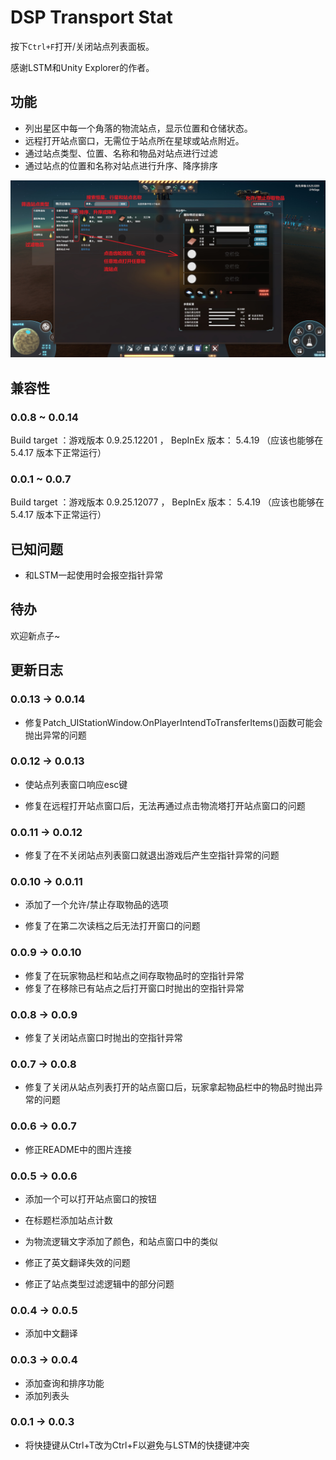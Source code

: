 # DSP Transport Stat

按下`Ctrl+F`打开/关闭站点列表面板。

感谢LSTM和Unity Explorer的作者。

## 功能

- 列出星区中每一个角落的物流站点，显示位置和仓储状态。
- 远程打开站点窗口，无需位于站点所在星球或站点附近。
- 通过站点类型、位置、名称和物品对站点进行过滤
- 通过站点的位置和名称对站点进行升序、降序排序

![Usage](https://raw.githubusercontent.com/LittleSaya/IndexOutOfRangeDSPMod/master/DSPTransportStat/Doc/brief-zh-Hans.jpg "Usage")

## 兼容性

### 0.0.8 ~ 0.0.14

Build target ：游戏版本 0.9.25.12201 ， BepInEx 版本： 5.4.19 （应该也能够在 5.4.17 版本下正常运行）

### 0.0.1 ~ 0.0.7

Build target ：游戏版本 0.9.25.12077 ， BepInEx 版本： 5.4.19 （应该也能够在 5.4.17 版本下正常运行）

## 已知问题

- 和LSTM一起使用时会报空指针异常

## 待办

欢迎新点子~

## 更新日志

### 0.0.13 -> 0.0.14

- 修复Patch_UIStationWindow.OnPlayerIntendToTransferItems()函数可能会抛出异常的问题

### 0.0.12 -> 0.0.13

- 使站点列表窗口响应esc键

- 修复在远程打开站点窗口后，无法再通过点击物流塔打开站点窗口的问题

### 0.0.11 -> 0.0.12

- 修复了在不关闭站点列表窗口就退出游戏后产生空指针异常的问题

### 0.0.10 -> 0.0.11

- 添加了一个允许/禁止存取物品的选项

- 修复了在第二次读档之后无法打开窗口的问题

### 0.0.9 -> 0.0.10

- 修复了在玩家物品栏和站点之间存取物品时的空指针异常
- 修复了在移除已有站点之后打开窗口时抛出的空指针异常

### 0.0.8 -> 0.0.9

- 修复了关闭站点窗口时抛出的空指针异常

### 0.0.7 -> 0.0.8

- 修复了关闭从站点列表打开的站点窗口后，玩家拿起物品栏中的物品时抛出异常的问题

### 0.0.6 -> 0.0.7

- 修正README中的图片连接

### 0.0.5 -> 0.0.6

- 添加一个可以打开站点窗口的按钮
- 在标题栏添加站点计数
- 为物流逻辑文字添加了颜色，和站点窗口中的类似

- 修正了英文翻译失效的问题
- 修正了站点类型过滤逻辑中的部分问题

### 0.0.4 -> 0.0.5

- 添加中文翻译

### 0.0.3 -> 0.0.4

- 添加查询和排序功能
- 添加列表头

### 0.0.1 -> 0.0.3
- 将快捷键从Ctrl+T改为Ctrl+F以避免与LSTM的快捷键冲突
